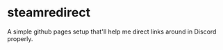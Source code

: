 # steamredirect
 A simple github pages setup that'll help me direct links around in Discord properly.
